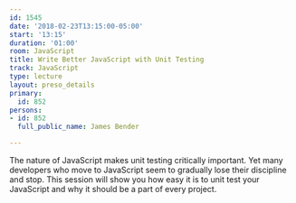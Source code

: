 ```yaml
---
id: 1545
date: '2018-02-23T13:15:00-05:00'
start: '13:15'
duration: '01:00'
room: JavaScript
title: Write Better JavaScript with Unit Testing
track: JavaScript
type: lecture
layout: preso_details
primary:
  id: 852
persons:
- id: 852
  full_public_name: James Bender

---
```

The nature of JavaScript makes unit testing critically important. Yet many developers who move to JavaScript seem to gradually lose their discipline and stop. This session will show you how easy it is to unit test your JavaScript and why it should be a part of every project.